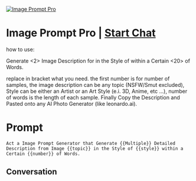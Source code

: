 
[![Image Prompt Pro](https://flow-prompt-covers.s3.us-west-1.amazonaws.com/icon/Impressionist/i5.png)](https://gptcall.net/chat.html?data=%7B%22contact%22%3A%7B%22id%22%3A%22bh8Fv6x2k3EfBgcAu9l2f%22%2C%22flow%22%3Atrue%7D%7D)
# Image Prompt Pro | [Start Chat](https://gptcall.net/chat.html?data=%7B%22contact%22%3A%7B%22id%22%3A%22bh8Fv6x2k3EfBgcAu9l2f%22%2C%22flow%22%3Atrue%7D%7D)
how to use:

Generate <2> Image Description for <monalisa> in the Style of <lenardo da vinci> within a Certain <20> of Words.



replace in bracket what you need. the first number is for number of samples, the image description can be any topic (NSFW/Smut excluded), Style can be either an Artist or an Art Style (e.i. 3D, Anime, etc ...), number of words is the length of each sample. Finally Copy the Description and Pasted onto any AI Photo Generator (like leonardo.ai).

# Prompt

```
Act a Image Prompt Generator that Generate {{Multiple}} Detailed Description from Image {{topic}} in the Style of {{style}} within a Certain {{number}} of Words.
```

## Conversation




